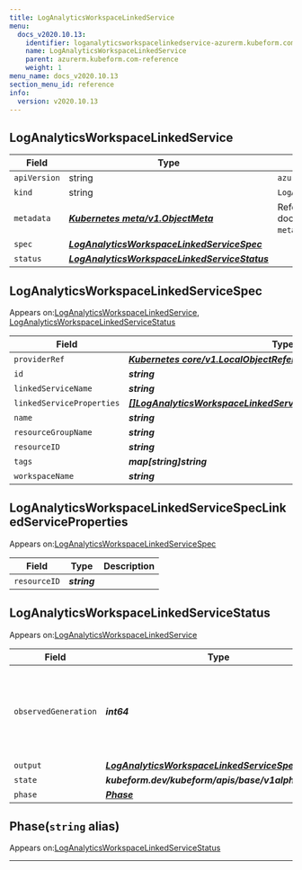 ```yaml
---
title: LogAnalyticsWorkspaceLinkedService
menu:
  docs_v2020.10.13:
    identifier: loganalyticsworkspacelinkedservice-azurerm.kubeform.com
    name: LogAnalyticsWorkspaceLinkedService
    parent: azurerm.kubeform.com-reference
    weight: 1
menu_name: docs_v2020.10.13
section_menu_id: reference
info:
  version: v2020.10.13
---
```


## LogAnalyticsWorkspaceLinkedService
| Field | Type | Description |
| ------ | ----- | ----------- |
| `apiVersion` | string | `azurerm.kubeform.com/v1alpha1` |
|    `kind` | string | `LogAnalyticsWorkspaceLinkedService` |
| `metadata` | ***[Kubernetes meta/v1.ObjectMeta](https://kubernetes.io/docs/reference/generated/kubernetes-api/v1.13/#objectmeta-v1-meta)***|Refer to the Kubernetes API documentation for the fields of the `metadata` field.|
| `spec` | ***[LogAnalyticsWorkspaceLinkedServiceSpec](#loganalyticsworkspacelinkedservicespec)***||
| `status` | ***[LogAnalyticsWorkspaceLinkedServiceStatus](#loganalyticsworkspacelinkedservicestatus)***||
## LogAnalyticsWorkspaceLinkedServiceSpec

Appears on:[LogAnalyticsWorkspaceLinkedService](#loganalyticsworkspacelinkedservice), [LogAnalyticsWorkspaceLinkedServiceStatus](#loganalyticsworkspacelinkedservicestatus)

| Field | Type | Description |
| ------ | ----- | ----------- |
| `providerRef` | ***[Kubernetes core/v1.LocalObjectReference](https://kubernetes.io/docs/reference/generated/kubernetes-api/v1.13/#localobjectreference-v1-core)***||
| `id` | ***string***||
| `linkedServiceName` | ***string***| ***(Optional)*** |
| `linkedServiceProperties` | ***[[]LogAnalyticsWorkspaceLinkedServiceSpecLinkedServiceProperties](#loganalyticsworkspacelinkedservicespeclinkedserviceproperties)***| ***(Optional)*** |
| `name` | ***string***| ***(Optional)*** |
| `resourceGroupName` | ***string***||
| `resourceID` | ***string***| ***(Optional)*** |
| `tags` | ***map[string]string***| ***(Optional)*** |
| `workspaceName` | ***string***||
## LogAnalyticsWorkspaceLinkedServiceSpecLinkedServiceProperties

Appears on:[LogAnalyticsWorkspaceLinkedServiceSpec](#loganalyticsworkspacelinkedservicespec)

| Field | Type | Description |
| ------ | ----- | ----------- |
| `resourceID` | ***string***||
## LogAnalyticsWorkspaceLinkedServiceStatus

Appears on:[LogAnalyticsWorkspaceLinkedService](#loganalyticsworkspacelinkedservice)

| Field | Type | Description |
| ------ | ----- | ----------- |
| `observedGeneration` | ***int64***| ***(Optional)*** Resource generation, which is updated on mutation by the API Server.|
| `output` | ***[LogAnalyticsWorkspaceLinkedServiceSpec](#loganalyticsworkspacelinkedservicespec)***| ***(Optional)*** |
| `state` | ***kubeform.dev/kubeform/apis/base/v1alpha1.State***| ***(Optional)*** |
| `phase` | ***[Phase](#phase)***| ***(Optional)*** |
## Phase(`string` alias)

Appears on:[LogAnalyticsWorkspaceLinkedServiceStatus](#loganalyticsworkspacelinkedservicestatus)

---
